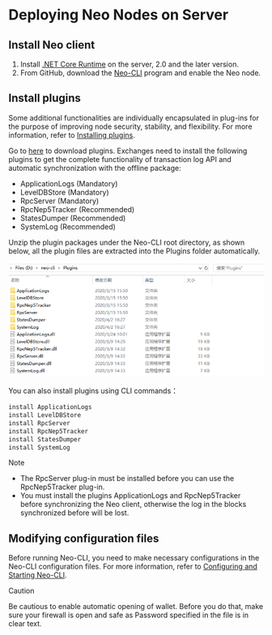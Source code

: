 # Deploying Neo Nodes on Server

## Install Neo client

1. Install [.NET Core Runtime](https://www.microsoft.com/net/download/core#/runtime) on the server, 2.0 and the later version.
2. From GitHub, download the [Neo-CLI](https://github.com/neo-project/neo-node/releases) program and enable the Neo node.

## Install plugins

Some additional functionalities are individually encapsulated in plug-ins for the purpose of improving node security, stability, and flexibility. For more information, refer to [Installing plugins](../node/cli/config.md#installing-plugins).

Go to [here](https://github.com/neo-project/neo-plugins/releases/) to download plugins. Exchanges need to install the following plugins to get the complete functionality of transaction log API and automatic synchronization with the offline package:

- ApplicationLogs (Mandatory)
- LevelDBStore (Mandatory)
- RpcServer (Mandatory)
- RpcNep5Tracker (Recommended)
- StatesDumper (Recommended)
- SystemLog (Recommended)

Unzip the plugin packages under the Neo-CLI root directory, as shown below, all the plugin files are extracted into the Plugins folder automatically. 

![PluginsForExchange.png](../../zh-cn/assets/PluginsForExchange.png)

You can also install plugins using CLI commands：

```
install ApplicationLogs
install LevelDBStore
install RpcServer
install RpcNep5Tracker
install StatesDumper
install SystemLog 
```

> [!Note]
>
> - The RpcServer plug-in must be installed before you can use the RpcNep5Tracker plug-in.
> - You must install the plugins ApplicationLogs and RpcNep5Tracker before synchronizing the Neo client, otherwise the log in the blocks synchronized before will be lost.

## Modifying configuration files

Before running Neo-CLI, you need to make necessary configurations in the Neo-CLI configuration files. For more information, refer to [Configuring and Starting Neo-CLI](../node/cli/config.md).

> [!Caution]
>
> Be cautious to enable automatic opening of wallet. Before you do that, make sure your firewall is open and safe as Password specified in the file is in clear text.

